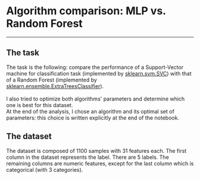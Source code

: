 # Algorithm comparison: MLP vs. Random Forest
----------
## The task
The task is the following: compare the performance of a Support-Vector machine for classification task (implemented by [sklearn.svm.SVC](https://scikit-learn.org/stable/modules/generated/sklearn.svm.SVC.html)) with that of a
Random Forest (implemented by [sklearn.ensemble.ExtraTreesClassifier](https://scikit-learn.org/stable/modules/generated/sklearn.ensemble.ExtraTreesClassifier.html)).  
<br> I also tried to optimize both algorithms' parameters and determine which one is best for this dataset. <br>
At the end of the analysis, I chose an algorithm and its optimal set of parameters: this choice is written explicitly at the end of the notebook.

## The dataset
The dataset is composed of 1100 samples with 31 features each. The first column
in the dataset represents the label. There are 5 labels. The remaining columns
are numeric features, except for the last column which is categorical (with 3
categories).


